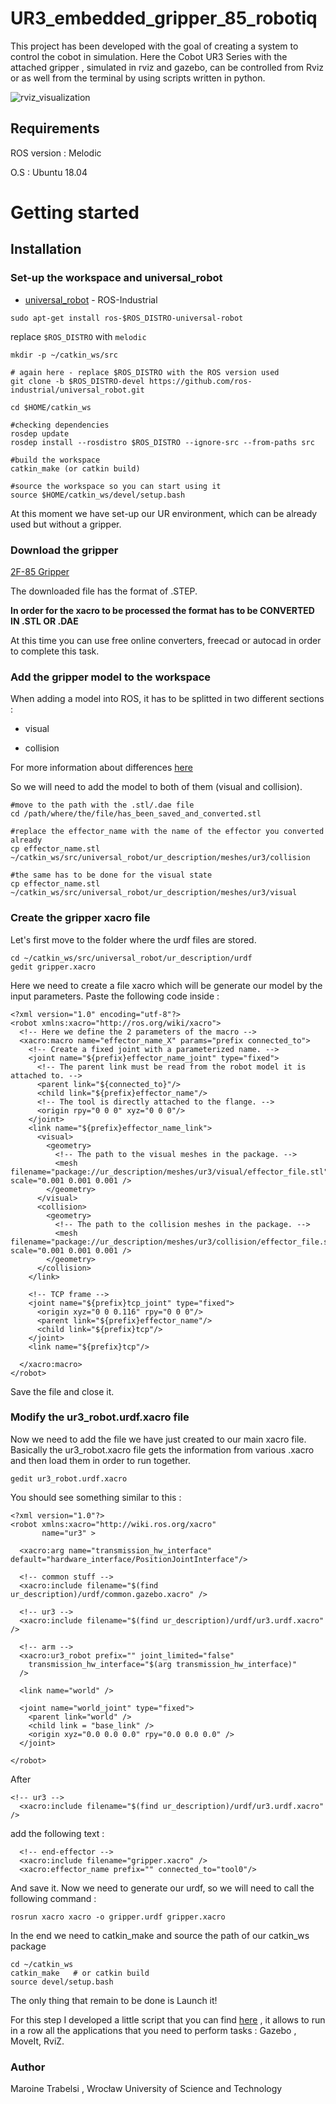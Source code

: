 
# UR3_embedded_gripper_85_robotiq
This project has been developed with the goal of creating a system to control the cobot in simulation. Here the Cobot UR3 Series with the attached gripper , simulated in rviz and gazebo, can be controlled from Rviz or as well from the terminal by using scripts written in python.

![rviz_visualization](https://github.com/trabelsim/UR3_with_Robotiq_gripper_85/blob/master/gripper85.png)

## Requirements
ROS version : Melodic

O.S : Ubuntu 18.04

# Getting started

## Installation
### Set-up the workspace and universal_robot
* [universal_robot](https://github.com/ros-industrial/universal_robot) - ROS-Industrial

```
sudo apt-get install ros-$ROS_DISTRO-universal-robot
```

replace ```$ROS_DISTRO``` with ```melodic```
```
mkdir -p ~/catkin_ws/src

# again here - replace $ROS_DISTRO with the ROS version used
git clone -b $ROS_DISTRO-devel https://github.com/ros-industrial/universal_robot.git

cd $HOME/catkin_ws

#checking dependencies
rosdep update
rosdep install --rosdistro $ROS_DISTRO --ignore-src --from-paths src

#build the workspace
catkin_make (or catkin build)

#source the workspace so you can start using it
source $HOME/catkin_ws/devel/setup.bash
```
At this moment we have set-up our UR environment, which can be already used but without a gripper.

### Download the gripper

[2F-85 Gripper](https://robotiq.com/products/2f85-140-adaptive-robot-gripper?ref=nav_product_new_button#support-documents-no-auto-scroll)

The downloaded file has the format of .STEP.

**In order for the xacro to be processed the format has to be CONVERTED IN .STL OR .DAE**

At this time you can use free online converters, freecad or autocad in order to complete this task.

### Add the gripper model to the workspace
When adding a model into ROS, it has to be splitted in two different sections :

* visual

* collision

For more information about differences [here](https://answers.ros.org/question/304171/what-is-self-collide-and-what-is-difference-between-visual-and-collision/)

So we will need to add the model to both of them (visual and collision).
```
#move to the path with the .stl/.dae file 
cd /path/where/the/file/has_been_saved_and_converted.stl

#replace the effector_name with the name of the effector you converted already
cp effector_name.stl ~/catkin_ws/src/universal_robot/ur_description/meshes/ur3/collision

#the same has to be done for the visual state
cp effector_name.stl ~/catkin_ws/src/universal_robot/ur_description/meshes/ur3/visual
```
    
### Create the gripper xacro file
Let's first move to the folder where the urdf files are stored.

```
cd ~/catkin_ws/src/universal_robot/ur_description/urdf
gedit gripper.xacro
```
Here we need to create a file xacro which will be generate our model by the input parameters.
Paste the following code inside : 
```
<?xml version="1.0" encoding="utf-8"?>
<robot xmlns:xacro="http://ros.org/wiki/xacro">
  <!-- Here we define the 2 parameters of the macro -->
  <xacro:macro name="effector_name_X" params="prefix connected_to">
    <!-- Create a fixed joint with a parameterized name. -->
    <joint name="${prefix}effector_name_joint" type="fixed">
      <!-- The parent link must be read from the robot model it is attached to. -->
      <parent link="${connected_to}"/>
      <child link="${prefix}effector_name"/>
      <!-- The tool is directly attached to the flange. -->
      <origin rpy="0 0 0" xyz="0 0 0"/>
    </joint>
    <link name="${prefix}effector_name_link">
      <visual>
        <geometry>
          <!-- The path to the visual meshes in the package. -->
          <mesh filename="package://ur_description/meshes/ur3/visual/effector_file.stl" scale="0.001 0.001 0.001 />
        </geometry>
      </visual>
      <collision>
        <geometry>
          <!-- The path to the collision meshes in the package. -->
          <mesh filename="package://ur_description/meshes/ur3/collision/effector_file.stl" scale="0.001 0.001 0.001 />
        </geometry>
      </collision>
    </link>

    <!-- TCP frame -->
    <joint name="${prefix}tcp_joint" type="fixed">
      <origin xyz="0 0 0.116" rpy="0 0 0"/>
      <parent link="${prefix}effector_name"/>
      <child link="${prefix}tcp"/>
    </joint>
    <link name="${prefix}tcp"/>

  </xacro:macro>
</robot>
```
Save the file and close it.

### Modify the ur3_robot.urdf.xacro file

Now we need to add the file we have just created to our main xacro file.
Basically the ur3_robot.xacro file gets the information from various .xacro and then load them in order to run together.

```
gedit ur3_robot.urdf.xacro
```

You should see something similar to this : 
```
<?xml version="1.0"?>
<robot xmlns:xacro="http://wiki.ros.org/xacro"
       name="ur3" >

  <xacro:arg name="transmission_hw_interface" default="hardware_interface/PositionJointInterface"/>

  <!-- common stuff -->
  <xacro:include filename="$(find ur_description)/urdf/common.gazebo.xacro" />

  <!-- ur3 -->
  <xacro:include filename="$(find ur_description)/urdf/ur3.urdf.xacro" />

  <!-- arm -->
  <xacro:ur3_robot prefix="" joint_limited="false"
    transmission_hw_interface="$(arg transmission_hw_interface)"
  />

  <link name="world" />

  <joint name="world_joint" type="fixed">
    <parent link="world" />
    <child link = "base_link" />
    <origin xyz="0.0 0.0 0.0" rpy="0.0 0.0 0.0" />
  </joint>

</robot>
```
After
```
<!-- ur3 -->
  <xacro:include filename="$(find ur_description)/urdf/ur3.urdf.xacro" />
```
add the following text : 
```
  <!-- end-effector -->
  <xacro:include filename="gripper.xacro" />
  <xacro:effector_name prefix="" connected_to="tool0"/>
```

And save it.
Now we need to generate our urdf, so we will need to call the following command : 
```
rosrun xacro xacro -o gripper.urdf gripper.xacro
```
In the end we need to catkin_make and source the path of our catkin_ws package
```
cd ~/catkin_ws
catkin_make   # or catkin build
source devel/setup.bash
```

The only thing that remain to be done is Launch it!

For this step I developed a little script that you can find [here](https://github.com/trabelsim/UR3-App-Script) , it allows to run in a row all the applications that you need to perform tasks : Gazebo , MoveIt, RviZ.


### Author 
Maroine Trabelsi , Wrocław University of Science and Technology


